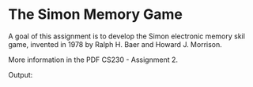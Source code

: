 # The Simon Memory Game

A goal of this assignment is to develop the Simon electronic memory skil game, invented in 1978 by Ralph H. Baer and Howard J. Morrison.

More information in the PDF CS230 - Assignment 2.

Output:

